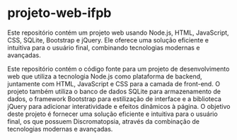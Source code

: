 # projeto-web-ifpb
Este repositório contém um projeto web usando Node.js, HTML, JavaScript, CSS, SQLite, Bootstrap e jQuery. Ele oferece uma solução eficiente e intuitiva para o usuário final, combinando tecnologias modernas e avançadas.

Este repositório contém o código fonte para um projeto de desenvolvimento web que utiliza a tecnologia Node.js como plataforma de backend, juntamente com HTML, JavaScript e CSS para a camada de front-end. O projeto também utiliza o banco de dados SQLite para armazenamento de dados, o framework Bootstrap para estilização de interface e a biblioteca jQuery para adicionar interatividade e efeitos dinâmicos à página. O objetivo deste projeto é fornecer uma solução eficiente e intuitiva para o usuário final, os que possuem Discromatopsia, através da combinação de tecnologias modernas e avançadas.
